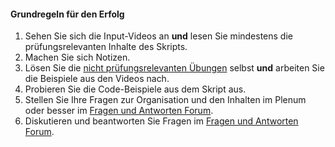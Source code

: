 <div class="alert alert-success" markdown="1">

#### Grundregeln für den Erfolg

1. Sehen Sie sich die Input-Videos an **und** lesen Sie mindestens die prüfungsrelevanten Inhalte des Skripts.
2. Machen Sie sich Notizen.
4. Lösen Sie die [nicht prüfungsrelevanten Übungen](https://moodle.zhaw.ch/course/view.php?id=9538&section=18) selbst **und** arbeiten Sie die Beispiele aus den Videos nach.
4. Probieren Sie die Code-Beispiele aus dem Skript aus.
5. Stellen Sie Ihre Fragen zur Organisation und den Inhalten im Plenum oder besser im [Fragen und Antworten Forum](https://moodle.zhaw.ch/mod/forum/view.php?id=635326).
6. Diskutieren und beantworten Sie Fragen im [Fragen und Antworten Forum](https://moodle.zhaw.ch/mod/forum/view.php?id=635326).
</div>
